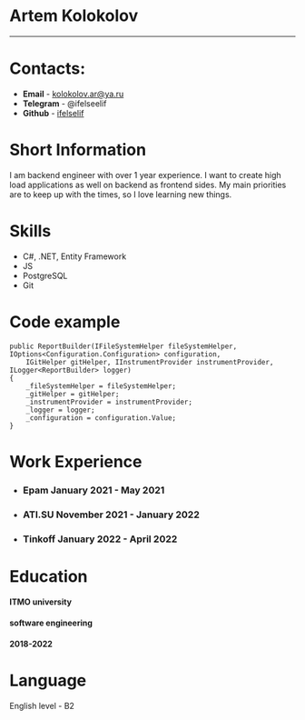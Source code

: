 # Artem Kolokolov
<hr/>

# Contacts:

* **Email** - kolokolov.ar@ya.ru
* **Telegram** - @ifelseelif
* **Github** - [ifelselif](https://github.com/ifelseelif)

# Short Information

I am backend engineer with over 1 year experience. 
I want to create high load applications as well on backend as frontend sides.
My main priorities are to keep up with the times, so I love learning new things.

# Skills

- C#, .NET, Entity Framework
- JS
- PostgreSQL
- Git

# Code example

```
public ReportBuilder(IFileSystemHelper fileSystemHelper, IOptions<Configuration.Configuration> configuration, 
    IGitHelper gitHelper, IInstrumentProvider instrumentProvider, ILogger<ReportBuilder> logger)
{
    _fileSystemHelper = fileSystemHelper;
    _gitHelper = gitHelper;
    _instrumentProvider = instrumentProvider;
    _logger = logger;
    _configuration = configuration.Value;
}
```

# Work Experience

- ### Epam January 2021 - May 2021
- ### ATI.SU November 2021 - January 2022
- ### Tinkoff January 2022 - April 2022

# Education

#### ITMO university
#### software engineering
#### 2018-2022

# Language
English level - B2